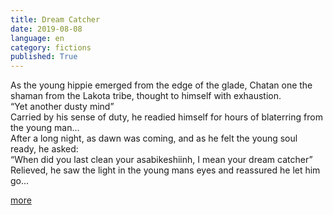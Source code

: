 ```yaml
---
title: Dream Catcher
date: 2019-08-08
language: en
category: fictions
published: True
---
```


As the young hippie emerged from the edge of the glade, Chatan one the shaman from the Lakota tribe, thought to himself with exhaustion.  
“Yet another dusty mind”   
Carried by his sense of duty, he readied himself for hours of blaterring from the young man...   
After a long night, as dawn was coming, and as he felt the young soul ready, he asked:   
“When did you last clean your asabikeshiinh, I mean your dream catcher”   
Relieved, he saw the light in the young mans eyes and reassured he let him go...   

[more](https://legomenon.com/dreamcatcher-meaning-legend-history-origins.html)

